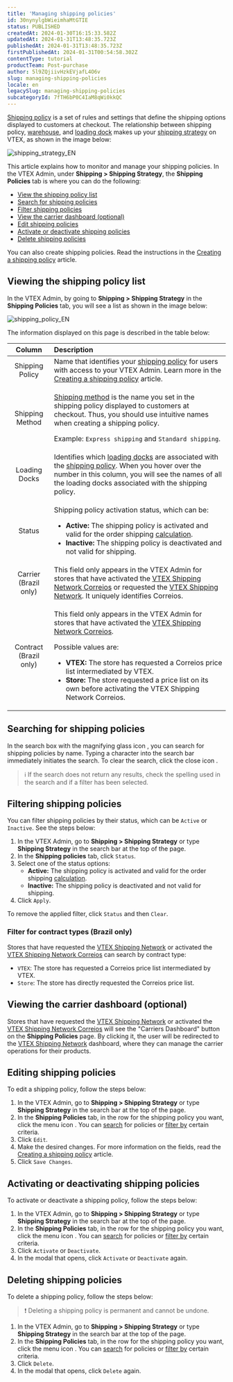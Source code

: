 ```yaml
---
title: 'Managing shipping policies'
id: 30nynylgbWieimhaMtGTIE
status: PUBLISHED
createdAt: 2024-01-30T16:15:33.582Z
updatedAt: 2024-01-31T13:48:35.723Z
publishedAt: 2024-01-31T13:48:35.723Z
firstPublishedAt: 2024-01-31T00:54:58.302Z
contentType: tutorial
productTeam: Post-purchase
author: 5l9ZQjiivHzkEVjafL4O6v
slug: managing-shipping-policies
locale: en
legacySlug: managing-shipping-policies
subcategoryId: 7fTH6bP0C4IaM8qWi0kkQC
---
```


[Shipping policy](https://help.vtex.com/en/tutorial/politica-de-envio--tutorials_140) is a set of rules and settings that define the shipping options displayed to customers at checkout. The relationship between shipping policy, [warehouse](https://help.vtex.com/en/tutorial/estoque--6oIxvsVDTtGpO7y6zwhGpb), and [loading dock](https://help.vtex.com/en/tutorial/doca--5DY8xHEjOLYDVL41Urd5qj) makes up your [shipping strategy](https://help.vtex.com/en/tutorial/estrategia-de-envio--58vLBDbjYVQzJ6rRc5QNz3) on VTEX, as shown in the image below:

![shipping_strategy_EN](//images.ctfassets.net/alneenqid6w5/1LdEuL3gjF12uwFj4ya6OL/9f3db7829e85f1c910daf1b81bacd127/shipping_strategy_EN.png)

This article explains how to monitor and manage your shipping policies. In the VTEX Admin, under **Shipping > Shipping Strategy**, the **Shipping Policies** tab is where you can do the following:

* [View the shipping policy list](#viewing-the-shipping-policy-list)
* [Search for shipping policies](#searching-for-shipping-policies)
* [Filter shipping policies](#filtering-shipping-policies)
* [View the carrier dashboard (optional)](#viewing-the-carrier-dashboard-optional)
* [Edit shipping policies](#editing-shipping-policies)
* [Activate or deactivate shipping policies](#activating-or-deactivating-shipping-policies)
* [Delete shipping policies](#deleting-shipping-policies)

You can also create shipping policies. Read the instructions in the [Creating a shipping policy](https://help.vtex.com/en/tutorial/criar-uma-politica-de-envio--66rJO4LKBdyMJOH6Z3dsaT) article.

## Viewing the shipping policy list

In the VTEX Admin, by going to **Shipping > Shipping Strategy** in the **Shipping Policies** tab, you will see a list as shown in the image below:

![shipping_policy_EN](//images.ctfassets.net/alneenqid6w5/uiwwWTGlS60kPjMDLNfzY/68d66c99a43db25f4e297fbc238f0375/shipping_policy_EN.png)

The information displayed on this page is described in the table below:

| **Column** | **Description** |
| :---: | :--- |
| Shipping Policy | Name that identifies your [shipping policy](https://help.vtex.com/en/tutorial/politica-de-envio--tutorials_140) for users with access to your VTEX Admin. Learn more in the [Creating a shipping policy](https://help.vtex.com/en/tutorial/criar-uma-politica-de-envio--66rJO4LKBdyMJOH6Z3dsaT) article. |
| Shipping Method | <p><a href="https://help.vtex.com/en/tutorial/como-funciona-o-tipo-de-envio--tutorials_126">Shipping method</a> is the name you set in the shipping policy displayed to customers at checkout. Thus, you should use intuitive names when creating a shipping policy.</p><p>Example: `Express shipping` and `Standard shipping`.</p> |
| Loading Docks | Identifies which [loading docks](https://help.vtex.com/en/tutorial/doca--5DY8xHEjOLYDVL41Urd5qj) are associated with the [shipping policy](https://help.vtex.com/en/tutorial/politica-de-envio--tutorials_140). When you hover over the number in this column, you will see the names of all the loading docks associated with the shipping policy. |
| Status | <p>Shipping policy activation status, which can be:</p><p><ul><li><b>Active:</b> The shipping policy is activated and valid for the order shipping <a href="https://help.vtex.com/en/tutorial/como-funciona-o-calculo-de-envio--tutorials_116">calculation</a>.</li><li><b>Inactive:</b> The shipping policy is deactivated and not valid for shipping.</li></ul></p> |
| Carrier (Brazil only) | This field only appears in the VTEX Admin for stores that have activated the [VTEX Shipping Network Correios](https://help.vtex.com/pt/tutorial/vtex-shipping-network-correios-ativacao--57opHihFbRAwrjQjCTymTa) or requested the [VTEX Shipping Network](https://help.vtex.com/pt/tutorial/pronto-para-envio--5YOZV7Aotv3pap0fGNESDs). It uniquely identifies Correios. |
| Contract (Brazil only) | <p>This field only appears in the VTEX Admin for stores that have activated the <a href="https://help.vtex.com/pt/tutorial/vtex-shipping-network-correios-ativacao--57opHihFbRAwrjQjCTymTa">VTEX Shipping Network Correios</a>.</p><p>Possible values are:</p><p><ul><li><b>VTEX:</b> The store has requested a Correios price list intermediated by VTEX.</li><li><b>Store:</b> The store requested a price list on its own before activating the VTEX Shipping Network Correios.</li></ul></p> |

## Searching for shipping policies

In the search box with the magnifying glass icon <i class="fas fa-search"></i>, you can search for shipping policies by name. Typing a character into the search bar immediately initiates the search. To clear the search, click the close icon <i class="far fa-times-circle"></i>.

>ℹ️ If the search does not return any results, check the spelling used in the search and if a filter has been selected.

## Filtering shipping policies

You can filter shipping policies by their status, which can be `Active` or `Inactive`. See the steps below:

1. In the VTEX Admin, go to **Shipping > Shipping Strategy** or type **Shipping Strategy** in the search bar at the top of the page.
2. In the **Shipping policies** tab, click `Status`.
3. Select one of the status options:
    * **Active:** The shipping policy is activated and valid for the order shipping [calculation](https://help.vtex.com/en/tutorial/como-funciona-o-calculo-de-envio--tutorials_116).
    * **Inactive:** The shipping policy is deactivated and not valid for shipping. 
4. Click `Apply`.

To remove the applied filter, click `Status` and then `Clear`.

### Filter for contract types (Brazil only)

Stores that have requested the [VTEX Shipping Network](https://help.vtex.com/pt/tutorial/pronto-para-envio--5YOZV7Aotv3pap0fGNESDs) or activated the [VTEX Shipping Network Correios](https://help.vtex.com/pt/tutorial/vtex-shipping-network-correios-ativacao--57opHihFbRAwrjQjCTymTa) can search by contract type:

  * `VTEX`: The store has requested a Correios price list intermediated by VTEX.
  * `Store`: The store has directly requested the Correios price list.

## Viewing the carrier dashboard (optional)

Stores that have requested the [VTEX Shipping Network](https://help.vtex.com/en/tutorial/pronto-para-envio--5YOZV7Aotv3pap0fGNESDs) or activated the [VTEX Shipping Network Correios](https://help.vtex.com/en/tutorial/vtex-shipping-network-correios-ativacao--57opHihFbRAwrjQjCTymTa) will see the "Carriers Dashboard" button on the **Shipping Policies** page. By clicking it, the user will be redirected to the [VTEX Shipping Network](https://help.vtex.com/pt/tutorial/painel-vtex-shipping-network--51e8tx1IehiN4ZtURRWU92) dashboard, where they can manage the carrier operations for their products.

## Editing shipping policies

To edit a shipping policy, follow the steps below:

1. In the VTEX Admin, go to **Shipping > Shipping Strategy** or type **Shipping Strategy** in the search bar at the top of the page.
2. In the **Shipping Policies** tab, in the row for the shipping policy you want, click the menu icon <i class="fas fa-ellipsis-v"></i>. You can [search](#searching-for-shipping-policies) for policies or [filter by](#filtering-shipping-policies) certain criteria.
3. Click `Edit`.
4. Make the desired changes. For more information on the fields, read the [Creating a shipping policy](https://help.vtex.com/en/tutorial/criar-uma-politica-de-envio--66rJO4LKBdyMJOH6Z3dsaT) article.
5. Click `Save Changes`.

## Activating or deactivating shipping policies

To activate or deactivate a shipping policy, follow the steps below:

1. In the VTEX Admin, go to **Shipping > Shipping Strategy** or type **Shipping Strategy** in the search bar at the top of the page.
2. In the **Shipping Policies** tab, in the row for the shipping policy you want, click the menu icon <i class="fas fa-ellipsis-v"></i>. You can [search](#searching-for-shipping-policies) for policies or [filter by](#filtering-shipping-policies) certain criteria.
3. Click `Activate` or `Deactivate`.
4. In the modal that opens, click `Activate` or `Deactivate` again.

## Deleting shipping policies

To delete a shipping policy, follow the steps below:

>❗ Deleting a shipping policy is permanent and cannot be undone.

1. In the VTEX Admin, go to **Shipping > Shipping Strategy** or type **Shipping Strategy** in the search bar at the top of the page.
2. In the **Shipping Policies** tab, in the row for the shipping policy you want, click the menu icon <i class="fas fa-ellipsis-v"></i>. You can [search](#searching-for-shipping-policies) for policies or [filter by](#filtering-shipping-policies) certain criteria.
3. Click `Delete`.
4. In the modal that opens, click `Delete` again.

